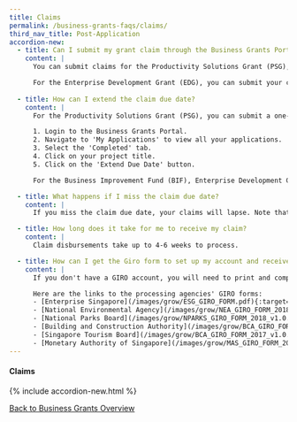 ```yaml
---
title: Claims
permalink: /business-grants-faqs/claims/
third_nav_title: Post-Application
accordion-new:
  - title: Can I submit my grant claim through the Business Grants Portal?
    content: |
      You can submit claims for the Productivity Solutions Grant (PSG), Market Readiness Assistance (MRA) and the Business Improvement Fund (BIF) in the Business Grants Portal.

      For the Enterprise Development Grant (EDG), you can submit your claims through the [ESG Portal](https://grantportal.enterprisesg.gov.sg/spring/pages/login.aspx){:target="_blank"}.
      
  - title: How can I extend the claim due date?
    content: |
      For the Productivity Solutions Grant (PSG), you can submit a one-time claim extension before your claim is due:

      1. Login to the Business Grants Portal.
      2. Navigate to 'My Applications' to view all your applications.
      3. Select the 'Completed' tab.
      4. Click on your project title.
      5. Click on the 'Extend Due Date' button.

      For the Business Improvement Fund (BIF), Enterprise Development Grant (EDG) and Market Readiness Assistance (MRA), you will need to submit a Change Request to extend a claim due date.

  - title: What happens if I miss the claim due date?
    content: |
      If you miss the claim due date, your claims will lapse. Note that reminder emails will be sent to the main contact person before the claim due date.

  - title: How long does it take for me to receive my claim?
    content: |
      Claim disbursements take up to 4-6 weeks to process.

  - title: How can I get the Giro form to set up my account and receive my claims?
    content: |
      If you don't have a GIRO account, you will need to print and complete the GIRO form relevant to your processing agency. You will need to get your bank to verify the completed form. Once verified, mail the original verified form to the agency's finance department.

      Here are the links to the processing agencies' GIRO forms:
      - [Enterprise Singapore](/images/grow/ESG_GIRO_FORM.pdf){:target="_blank"}
      - [National Environmental Agency](/images/grow/NEA_GIRO_FORM_2018_v1.0.pdf){:target="_blank"}
      - [National Parks Board](/images/grow/NPARKS_GIRO_FORM_2018_v1.0.pdf){:target="_blank"}
      - [Building and Construction Authority](/images/grow/BCA_GIRO_FORM_2017_v1.0.pdf){:target="_blank"}
      - [Singapore Tourism Board](/images/grow/BCA_GIRO_FORM_2017_v1.0.pdf){:target="_blank"}
      - [Monetary Authority of Singapore](/images/grow/MAS_GIRO_FORM_2018_v1.0.pdf){:target="_blank"}
---
```


#### Claims

{% include accordion-new.html %}

[Back to Business Grants Overview](/business-grants-portal/)